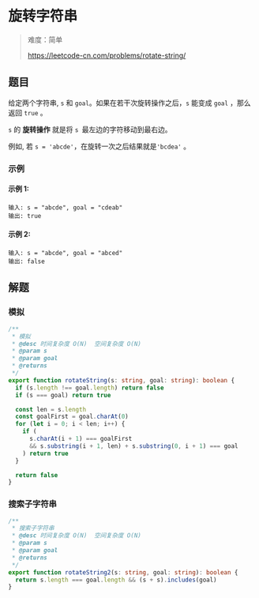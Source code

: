 # 旋转字符串

> 难度：简单
>
> https://leetcode-cn.com/problems/rotate-string/

## 题目

给定两个字符串, `s` 和 `goal`。如果在若干次旋转操作之后，`s` 能变成 `goal` ，那么返回 `true` 。

`s` 的 **旋转操作** 就是将 `s `最左边的字符移动到最右边。 

例如, 若 `s = 'abcde'`，在旋转一次之后结果就是`'bcdea'` 。
 
### 示例

#### 示例 1:

```
输入: s = "abcde", goal = "cdeab"
输出: true
```

#### 示例 2:

```
输入: s = "abcde", goal = "abced"
输出: false
```

## 解题

### 模拟

```ts
/**
 * 模拟
 * @desc 时间复杂度 O(N)  空间复杂度 O(N)
 * @param s
 * @param goal
 * @returns
 */
export function rotateString(s: string, goal: string): boolean {
  if (s.length !== goal.length) return false
  if (s === goal) return true

  const len = s.length
  const goalFirst = goal.charAt(0)
  for (let i = 0; i < len; i++) {
    if (
      s.charAt(i + 1) === goalFirst
      && s.substring(i + 1, len) + s.substring(0, i + 1) === goal
    ) return true
  }

  return false
}
```


### 搜索子字符串

```ts
/**
 * 搜索子字符串
 * @desc 时间复杂度 O(N)  空间复杂度 O(N)
 * @param s
 * @param goal
 * @returns
 */
export function rotateString2(s: string, goal: string): boolean {
  return s.length === goal.length && (s + s).includes(goal)
}
```